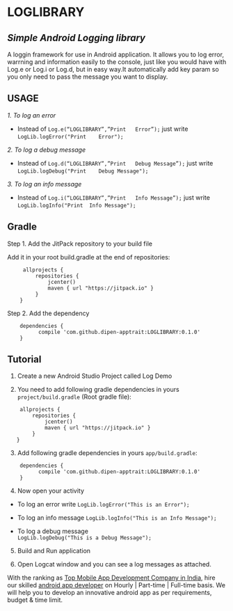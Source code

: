 # LOGLIBRARY
<i>Simple Android	Logging library</i>
---
A loggin framework for use in Android application. It allows you to log error, warrning and information easily to the console, just like you would have with Log.e or Log.i or Log.d, but in easy way.It automatically add key param so you only need to pass the message you want to display.


## USAGE

*1. To log an error*
- Instead of ```Log.e(“LOGLIBRARY”,”Print	Error”);``` just write ```LogLib.logError("Print	Error");```

*2. To log a debug message*
- Instead of ```Log.d(“LOGLIBRARY”,”Print	Debug Message”);``` just write ```LogLib.logDebug("Print	Debug Message");```

*3. To log an info message*
- Instead of ```Log.i(“LOGLIBRARY”,”Print	Info Message”);``` just write ```LogLib.logInfo("Print	Info Message");```


 ## Gradle
 
 Step 1. Add the JitPack repository to your build file
 
 Add it in your root build.gradle at the end of repositories:
 
``` 
     allprojects {
         repositories {
             jcenter()
             maven { url "https://jitpack.io" }
         }
    }
```

Step 2. Add the dependency

``` 
    dependencies {
          compile 'com.github.dipen-apptrait:LOGLIBRARY:0.1.0'
    }
```


 ## Tutorial
 
 1. Create a new Android Studio Project called Log Demo
 
 2. You need to add following gradle dependencies in yours ```project/build.gradle``` (Root gradle file):
 ``` 
     allprojects {
         repositories {
             jcenter()
             maven { url "https://jitpack.io" }
         }
    }
 ```
 
 3. Add following gradle dependencies in yours ```app/build.gradle```:
 
``` 
    dependencies {
          compile 'com.github.dipen-apptrait:LOGLIBRARY:0.1.0'
    }
```
 
 4. Now open your activity
 
 - To log an error write 
 ```LogLib.logError("This is an Error");```

 - To log an info message 
 ```LogLib.logInfo("This is an Info Message");```

 - To log a debug message  
 ```LogLib.logDebug("This is a Debug Message");```

 5. Build and Run application
 
 6. Open Logcat window and you can see a log messages as attached.
 

 With the ranking as [Top Mobile App Development Company in India](https://apptraitsolutions.com), hire our skilled [android app developer](https://apptraitsolutions.com/hire-android-app-developer/) on Hourly | Part-time | Full-time basis. We will help you to develop an innovative android app as per requirements, budget & time limit. 
